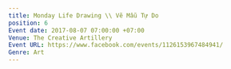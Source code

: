 ```yaml
---
title: Monday Life Drawing \\ Vẽ Mẫu Tự Do
position: 6
Event date: 2017-08-07 07:00:00 +07:00
Venue: The Creative Artillery
Event URL: https://www.facebook.com/events/1126153967484941/
Genre: Art
---
```


